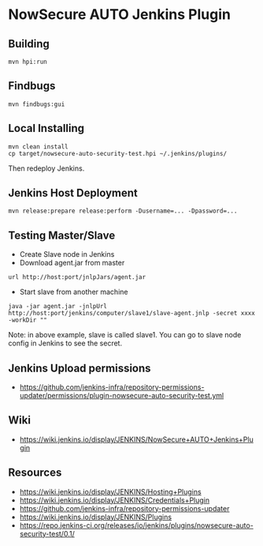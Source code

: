 # NowSecure AUTO Jenkins Plugin

## Building
```
mvn hpi:run
```

## Findbugs
```
mvn findbugs:gui
```

## Local Installing
```
mvn clean install
cp target/nowsecure-auto-security-test.hpi ~/.jenkins/plugins/
```
Then redeploy Jenkins.

## Jenkins Host Deployment
```
mvn release:prepare release:perform -Dusername=... -Dpassword=...
```

## Testing Master/Slave
- Create Slave node in Jenkins
- Download agent.jar from master
```
url http://host:port/jnlpJars/agent.jar
```
- Start slave from another machine
```
java -jar agent.jar -jnlpUrl http://host:port/jenkins/computer/slave1/slave-agent.jnlp -secret xxxx -workDir ""
```
Note: in above example, slave is called slave1. You can go to slave node config in Jenkins to see the secret.

## Jenkins Upload permissions
- https://github.com/jenkins-infra/repository-permissions-updater/permissions/plugin-nowsecure-auto-security-test.yml

## Wiki
- https://wiki.jenkins.io/display/JENKINS/NowSecure+AUTO+Jenkins+Plugin


## Resources
- https://wiki.jenkins.io/display/JENKINS/Hosting+Plugins
- https://wiki.jenkins.io/display/JENKINS/Credentials+Plugin
- https://github.com/jenkins-infra/repository-permissions-updater
- https://wiki.jenkins.io/display/JENKINS/Plugins
- https://repo.jenkins-ci.org/releases/io/jenkins/plugins/nowsecure-auto-security-test/0.1/
